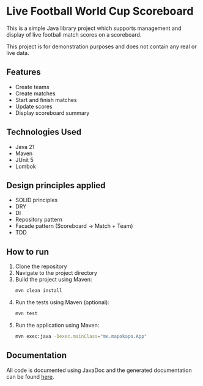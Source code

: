 # Live Football World Cup Scoreboard

This is a simple Java library project which supports management and display of live football match scores on a scoreboard.

This project is for demonstration purposes and does not contain any real or live data.

## Features

- Create teams
- Create matches
- Start and finish matches
- Update scores
- Display scoreboard summary

## Technologies Used

- Java 21
- Maven
- JUnit 5
- Lombok

## Design principles applied

- SOLID principles
- DRY
- DI
- Repository pattern
- Facade pattern (Scoreboard -> Match + Team)
- TDD

## How to run

1. Clone the repository
2. Navigate to the project directory
3. Build the project using Maven:
   ```bash
   mvn clean install
   ```
4. Run the tests using Maven (optional):
   ```bash
   mvn test
   ```
5. Run the application using Maven:
   ```bash
   mvn exec:java -Dexec.mainClass="me.mapokapo.App"
   ```

## Documentation

All code is documented using JavaDoc and the generated documentation can be found [here](https://mapokapo.github.io/live-football-scoreboard/javadoc/).

